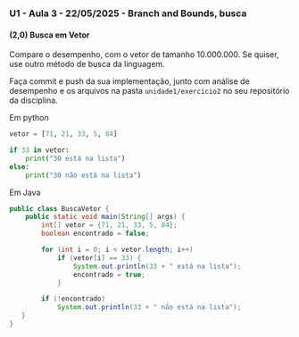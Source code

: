 ### U1 - Aula 3 - 22/05/2025 - Branch and Bounds, busca

#### (2,0) Busca em Vetor

Compare o desempenho, com o vetor de tamanho 10.000.000. Se quiser, use outro método de busca da linguagem.

Faça commit e push da sua implementação, junto com análise de desempenho e os arquivos na pasta `unidade1/exercicio2` no seu repositório da disciplina.

Em python

```python
vetor = [71, 21, 33, 5, 84]

if 33 in vetor:
    print("30 está na lista")
else:
    print("30 não está na lista")
```

Em Java

```java
public class BuscaVetor {
    public static void main(String[] args) {
        int[] vetor = {71, 21, 33, 5, 84};
        boolean encontrado = false;

        for (int i = 0; i < vetor.length; i++)
            if (vetor[i] == 33) {
                System.out.println(33 + " está na lista");
                encontrado = true;
            }

        if (!encontrado)
            System.out.println(33 + " não está na lista");
   }
}
```
